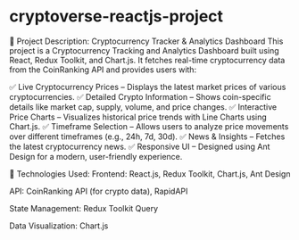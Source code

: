 # cryptoverse-reactjs-project
📌 Project Description: Cryptocurrency Tracker & Analytics Dashboard
This project is a Cryptocurrency Tracking and Analytics Dashboard built using React, Redux Toolkit, and Chart.js. It fetches real-time cryptocurrency data from the CoinRanking API and provides users with:

✅ Live Cryptocurrency Prices – Displays the latest market prices of various cryptocurrencies.
✅ Detailed Crypto Information – Shows coin-specific details like market cap, supply, volume, and price changes.
✅ Interactive Price Charts – Visualizes historical price trends with Line Charts using Chart.js.
✅ Timeframe Selection – Allows users to analyze price movements over different timeframes (e.g., 24h, 7d, 30d).
✅ News & Insights – Fetches the latest cryptocurrency news.
✅ Responsive UI – Designed using Ant Design for a modern, user-friendly experience.

🔧 Technologies Used:
Frontend: React.js, Redux Toolkit, Chart.js, Ant Design

API: CoinRanking API (for crypto data), RapidAPI

State Management: Redux Toolkit Query

Data Visualization: Chart.js


